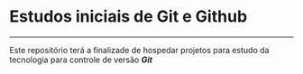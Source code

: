 # Estudos iniciais de Git e Github

***
Este repositório terá a finalizade de hospedar projetos para estudo da tecnologia para controle de versão ***Git***
 
